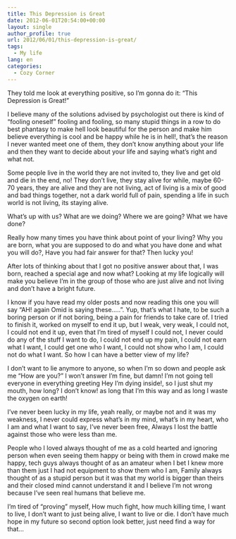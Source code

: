 ```yaml
---
title: This Depression is Great
date: 2012-06-01T20:54:00+00:00
layout: single
author_profile: true
url: 2012/06/01/this-depression-is-great/
tags:
  - My life
lang: en
categories: 
  - Cozy Corner
---
```

They told me look at everything positive, so I’m gonna do it: “This Depression is Great!”

I believe many of the solutions advised by psychologist out there is kind of “fooling oneself” fooling and fooling, so many stupid things in a row to do best phantasy to make hell look beautiful for the person and make him believe everything is cool and be happy while he is in hell!, that’s the reason I never wanted meet one of them, they don’t know anything about your life and then they want to decide about your life and saying what’s right and what not.

Some people live in the world they are not invited to, they live and get old and die in the end, no! They don’t live, they stay alive for while, maybe 60-70 years, they are alive and they are not living, act of living is a mix of good and bad things together, not a dark world full of pain, spending a life in such world is not living, its staying alive.

What’s up with us? What are we doing? Where we are going? What we have done?

Really how many times you have think about point of your living? Why you are born, what you are supposed to do and what you have done and what you will do?, Have you had fair answer for that? Then lucky you!

After lots of thinking about that I got no positive answer about that, I was born, reached a special age and now what? Looking at my life logically will make you believe I’m in the group of those who are just alive and not living and don’t have a bright future.

I know if you have read my older posts and now reading this one you will say “AH! again Omid is saying these…..”. Yup, that’s what I hate, to be such a boring person or if not boring, being a pain for friends to take care of. I tried to finish it, worked on myself to end it up, but I weak, very weak, I could not, I could not end it up, even that I’m tired of myself I could not, I never could do any of the stuff I want to do, I could not end up my pain, I could not earn what I want, I could get one who I want, I could not show who I am, I could not do what I want. So how I can have a better view of my life?

I don’t want to lie anymore to anyone, so when I’m so down and people ask me “How are you?” I won’t answer I’m fine, but damn! I’m not going tell everyone in everything greeting Hey I’m dying inside!, so I just shut my mouth, how long? I don’t know! as long that I’m this way and as long I waste the oxygen on earth!

I’ve never been lucky in my life, yeah really, or maybe not and it was my weakness, I never could express what’s in my mind, what’s in my heart, who I am and what I want to say, I’ve never been free, Always I lost the battle against those who were less than me.

People who I loved always thought of me as a cold hearted and ignoring person when even seeing them happy or being with them in crowd make me happy, tech guys always thought of as an amateur when I bet I knew more than them just I had not equipment to show them who I am, Family always thought of as a stupid person but it was that my world is bigger than theirs and their closed mind cannot understand it and I believe I’m not wrong because I’ve seen real humans that believe me.

I’m tired of “proving” myself, How much fight, how much killing time, I want to live, I don’t want to just being alive, I want to live or die. I don’t have much hope in my future so second option look better, just need find a way for that…